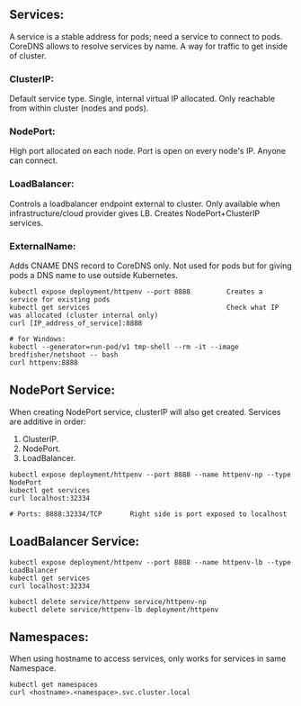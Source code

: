 ## Services:
A service is a stable address for pods; need a service to connect to pods. CoreDNS allows to resolve services by name. A way for traffic to get inside of cluster. 

### ClusterIP:
Default service type. Single, internal virtual IP allocated. Only reachable from within cluster (nodes and pods). 

### NodePort:
High port allocated on each node. Port is open on every node's IP. Anyone can connect.

### LoadBalancer:
Controls a loadbalancer endpoint external to cluster. Only available when infrastructure/cloud provider gives LB. Creates NodePort+ClusterIP services.

### ExternalName:
Adds CNAME DNS record to CoreDNS only. Not used for pods but for giving pods a DNS name to use outside Kubernetes.  

```
kubectl expose deployment/httpenv --port 8888         Creates a service for existing pods
kubectl get services                                  Check what IP was allocated (cluster internal only)
curl [IP_address_of_service]:8888

# for Windows:
kubectl --generator=run-pod/v1 tmp-shell --rm -it --image bredfisher/netshoot -- bash
curl httpenv:8888
```

## NodePort Service:
When creating NodePort service, clusterIP will also get created. Services are additive in order:
1) ClusterIP.
2) NodePort.
3) LoadBalancer.
```
kubectl expose deployment/httpenv --port 8888 --name httpenv-np --type NodePort
kubectl get services
curl localhost:32334

# Ports: 8888:32334/TCP       Right side is port exposed to localhost
```

## LoadBalancer Service:
```
kubectl expose deployment/httpenv --port 8888 --name httpenv-lb --type LoadBalancer
kubectl get services
curl localhost:32334

kubectl delete service/httpenv service/httpenv-np
kubectl delete service/httpenv-lb deployment/httpenv
```

## Namespaces:
When using hostname to access services, only works for services in same Namespace. 

```
kubectl get namespaces
curl <hostname>.<namespace>.svc.cluster.local
```
